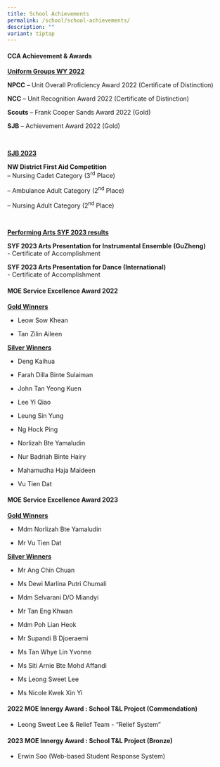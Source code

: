 ```yaml
---
title: School Achievements
permalink: /school/school-achievements/
description: ""
variant: tiptap
---
```

<h4>CCA Achievement &amp; Awards</h4>
<p><strong><u>Uniform Groups WY 2022</u></strong>
</p>
<p><strong>NPCC</strong> – Unit Overall Proficiency Award 2022 (Certificate
of Distinction)</p>
<p><strong>NCC</strong> – Unit Recognition Award 2022 (Certificate of Distinction)</p>
<p><strong>Scouts</strong> – Frank Cooper Sands Award 2022 (Gold)</p>
<p><strong>SJB</strong> – Achievement Award 2022 (Gold)</p>
<p>&nbsp;</p>
<p><strong><u>SJB 2023</u></strong>
</p>
<p><strong>NW District First Aid Competition</strong> 
<br>– Nursing Cadet Category (3<sup>rd</sup> Place)</p>
<p>– Ambulance Adult Category (2<sup>nd</sup> Place)</p>
<p>– Nursing Adult Category (2<sup>nd</sup> Place)</p>
<p>&nbsp;</p>
<p><strong><u>Performing Arts SYF 2023 results</u></strong>
</p>
<p><strong>SYF 2023 Arts Presentation for Instrumental Ensemble</strong>  <strong>(GuZheng)</strong> 
<br>- Certificate of Accomplishment</p>
<p><strong>SYF 2023 Arts Presentation for Dance (International)</strong> 
<br>- Certificate of Accomplishment</p>
<h4>MOE Service Excellence Award 2022</h4>
<p><strong><u>Gold Winners</u></strong>
</p>
<ul data-tight="true" class="tight">
<li>
<p>Leow Sow Khean</p>
</li>
<li>
<p>Tan Zilin Aileen</p>
</li>
</ul>
<p><strong><u>Silver Winners</u></strong>
</p>
<ul data-tight="true" class="tight">
<li>
<p>Deng Kaihua</p>
</li>
<li>
<p>Farah Dilla Binte Sulaiman</p>
</li>
<li>
<p>John Tan Yeong Kuen</p>
</li>
<li>
<p>Lee Yi Qiao</p>
</li>
<li>
<p>Leung Sin Yung</p>
</li>
<li>
<p>Ng Hock Ping</p>
</li>
<li>
<p>Norlizah Bte Yamaludin</p>
</li>
<li>
<p>Nur Badriah Binte Hairy</p>
</li>
<li>
<p>Mahamudha Haja Maideen</p>
</li>
<li>
<p>Vu Tien Dat</p>
</li>
</ul>
<h4>MOE Service Excellence Award 2023</h4>
<p><strong><u>Gold Winners</u></strong>
</p>
<ul data-tight="true" class="tight">
<li>
<p>Mdm Norlizah Bte Yamaludin</p>
</li>
<li>
<p>Mr Vu Tien Dat</p>
</li>
</ul>
<p><strong><u>Silver Winners</u></strong>
</p>
<ul data-tight="true" class="tight">
<li>
<p>Mr Ang Chin Chuan</p>
</li>
<li>
<p>Ms Dewi Marlina Putri Chumali</p>
</li>
<li>
<p>Mdm Selvarani D/O Miandyi</p>
</li>
<li>
<p>Mr Tan Eng Khwan</p>
</li>
<li>
<p>Mdm Poh Lian Heok</p>
</li>
<li>
<p>Mr Supandi B Djoeraemi</p>
</li>
<li>
<p>Ms Tan Whye Lin Yvonne</p>
</li>
<li>
<p>Ms Siti Arnie Bte Mohd Affandi</p>
</li>
<li>
<p>Ms Leong Sweet Lee</p>
</li>
<li>
<p>Ms Nicole Kwek Xin Yi</p>
</li>
</ul>
<h4>2022 MOE Innergy Award : School T&amp;L Project (Commendation)</h4>
<ul data-tight="true" class="tight">
<li>
<p>Leong Sweet Lee &amp; Relief Team - “Relief System”</p>
</li>
</ul>
<h4>2023 MOE Innergy Award : School T&amp;L Project (Bronze)</h4>
<ul data-tight="true" class="tight">
<li>
<p>Erwin Soo (Web-based Student Response System)</p>
</li>
</ul>
<p></p>